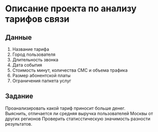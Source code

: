 # Описание проекта по анализу тарифов связи
## Данные  
1. Название тарифа
2. Город пользователя
3. Длительность звонка
4. Дата события
5. Стоимость минут, количества СМС и объема трафика
6. Размер абонентской платы
7. Ограничения папкета услуг
## Задание  
Проанализировать какой тариф приносит больше денег.  
Выяснить, отличается ли средняя выручка пользователей Москвы от других регионов
Проверить статисстическую значимость разности результатов. 
